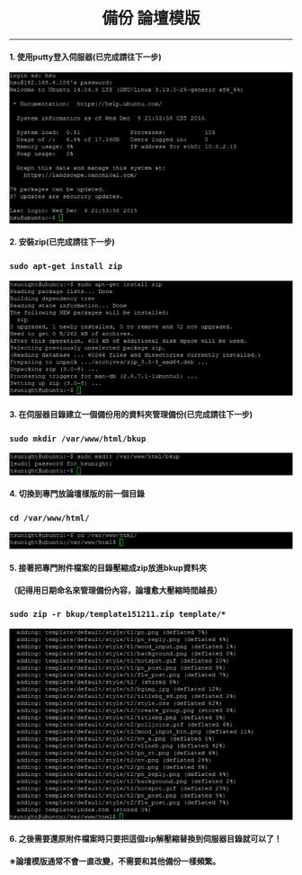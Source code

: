 # **<center>備份 論壇模版</center>**

---

#### 1. 使用putty登入伺服器(已完成請往下一步)
![](../img/inst_part1/part1_4.png)

#### 2. 安裝zip(已完成請往下一步)
### ```sudo apt-get install zip```
![](../img/bkup_part2/part2_1.png)

#### 3. 在伺服器目錄建立一個備份用的資料夾管理備份(已完成請往下一步)
### ```sudo mkdir /var/www/html/bkup```
![](../img/bkup_part2/part2_2.png)

#### 4. 切換到專門放論壇樣版的前一個目錄
### ```cd /var/www/html/```
![](../img/bkup_part4/part4_1.png)

#### 5. 接著把專門附件檔案的目錄壓縮成zip放進bkup資料夾
#### （記得用日期命名來管理備份內容，論壇愈大壓縮時間越長）
### ```sudo zip -r bkup/template151211.zip template/*```
![](../img/bkup_part4/part4_2.png)

#### 6. 之後需要還原附件檔案時只要把這個zip解壓縮替換到伺服器目錄就可以了！

#### ※論壇模版通常不會一直改變，不需要和其他備份一樣頻繁。
